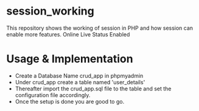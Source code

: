 # session_working
This repository shows the working of session in PHP and how session can enable more features. Online Live Status Enabled

# Usage & Implementation
- Create a Database Name crud_app in phpmyadmin
- Under crud_app create a table named 'user_details'
- Thereafter import the crud_app.sql file to the table and set the configuration file accordingly.
- Once the setup is done you are good to go.
